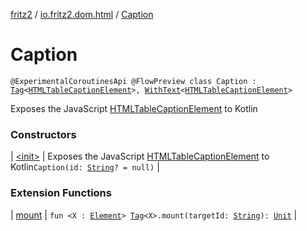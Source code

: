 [fritz2](../../index.md) / [io.fritz2.dom.html](../index.md) / [Caption](./index.md)

# Caption

`@ExperimentalCoroutinesApi @FlowPreview class Caption : `[`Tag`](../../io.fritz2.dom/-tag/index.md)`<`[`HTMLTableCaptionElement`](https://kotlinlang.org/api/latest/jvm/stdlib/org.w3c.dom/-h-t-m-l-table-caption-element/index.html)`>, `[`WithText`](../../io.fritz2.dom/-with-text/index.md)`<`[`HTMLTableCaptionElement`](https://kotlinlang.org/api/latest/jvm/stdlib/org.w3c.dom/-h-t-m-l-table-caption-element/index.html)`>`

Exposes the JavaScript [HTMLTableCaptionElement](https://developer.mozilla.org/en/docs/Web/API/HTMLTableCaptionElement) to Kotlin

### Constructors

| [&lt;init&gt;](-init-.md) | Exposes the JavaScript [HTMLTableCaptionElement](https://developer.mozilla.org/en/docs/Web/API/HTMLTableCaptionElement) to Kotlin`Caption(id: `[`String`](https://kotlinlang.org/api/latest/jvm/stdlib/kotlin/-string/index.html)`? = null)` |

### Extension Functions

| [mount](../../io.fritz2.dom/mount.md) | `fun <X : `[`Element`](https://kotlinlang.org/api/latest/jvm/stdlib/org.w3c.dom/-element/index.html)`> `[`Tag`](../../io.fritz2.dom/-tag/index.md)`<X>.mount(targetId: `[`String`](https://kotlinlang.org/api/latest/jvm/stdlib/kotlin/-string/index.html)`): `[`Unit`](https://kotlinlang.org/api/latest/jvm/stdlib/kotlin/-unit/index.html) |

